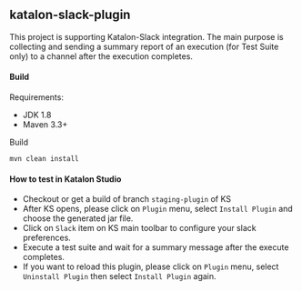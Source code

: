 ## katalon-slack-plugin
This project is supporting Katalon-Slack integration.
The main purpose is collecting and sending a summary report of an execution (for Test Suite only) to a channel after the execution completes.

#### Build
Requirements:
- JDK 1.8
- Maven 3.3+

Build

`mvn clean install`

#### How to test in Katalon Studio
- Checkout or get a build of branch `staging-plugin` of KS
- After KS opens, please click on `Plugin` menu, select `Install Plugin` and choose the generated jar file.
- Click on `Slack` item on KS main toolbar to configure your slack preferences.
- Execute a test suite and wait for a summary message after the execute completes.
- If you want to reload this plugin, please click on `Plugin` menu, select `Uninstall Plugin` then select `Install Plugin` again. 